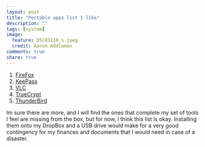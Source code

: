 ```yaml
---
layout: post
title: "Portable apps list I like"
description: ""
tags: [system]
image:
  feature: DSC03138_s.jpeg
  credit: Aaron Addleman
comments: true
share: true
---
```



<ol>
<li><a href="http://www.freewebs.com/nerdcave/taskbarshuffle.htm">FireFox</a></li>
<li><a href="http://keepass.info/">KeePass</a></li>
<li><a href="http://portableapps.com/apps/music_video/vlc_portable">VLC</a></li>
<li><a href="http://www.truecrypt.org/">TrueCrypt</a></li>
<li><a href="http://portableapps.com/apps/internet/thunderbird_portable">ThunderBird</a></li>
</ol>
Im sure there are more, and I will find the ones that complete my set of tools I feel are missing from the box, but for now, I think this list is okay. Installing them onto my DropBox and a USB drive would make for a very good contingency for my finances and documents that I would need in case of a disaster.
